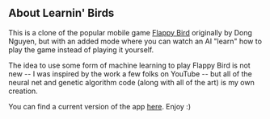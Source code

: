 ## About Learnin' Birds

This is a clone of the popular mobile game [Flappy Bird](https://flappybird.io/) originally by Dong Nguyen, but with an added mode where you can watch an AI "learn" how to play the game instead of playing it yourself.

The idea to use some form of machine learning to play Flappy Bird is not new -- I was inspired by the work a few folks on YouTube -- but all of the neural net and genetic algorithm code (along with all of the art) is my own creation.

You can find a current version of the app [here](https://learnin-birds.herokuapp.com/). Enjoy :)
